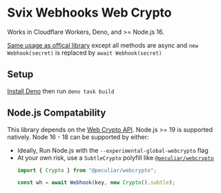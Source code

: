 # Svix Webhooks Web Crypto

Works in Cloudflare Workers, Deno, and >= Node.js 16.

[Same usage as offical library](https://docs.svix.com/receiving/verifying-payloads/how#verifying-using-our-official-libraries) except all methods are async and `new Webhook(secret)` is replaced by `await Webhook(secret)`

## Setup

[Install Deno](https://deno.land/manual@v1.29.1/getting_started/installation) then run `deno task build`

## Node.js Compatability

This library depends on the [Web Crypto API](https://developer.mozilla.org/en-US/docs/Web/API/Web_Crypto_API). Node.js >= 19 is supported natively. Node 16 - 18 can be supported by either:

- Ideally, Run Node.js with the `--experimental-global-webcrypto` flag
- At your own risk, use a `SubtleCrypto` polyfill like [`@peculiar/webcrypto`](https://github.com/PeculiarVentures/webcrypto)
    ```typescript
    import { Crypto } from "@peculiar/webcrypto";

    const wh = await Webhook(key, new Crypto().subtle);
    ```

